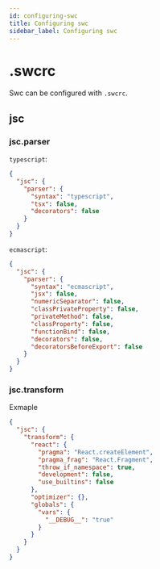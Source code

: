 ```yaml
---
id: configuring-swc
title: Configuring swc
sidebar_label: Configuring swc
---
```


# .swcrc

Swc can be configured with `.swcrc`.

## jsc


### jsc.parser

`typescript`:
```json
{
  "jsc": {
    "parser": {
      "syntax": "typescript",
      "tsx": false,
      "decorators": false
    }
  }
}
```

`ecmascript`:
```json
{
  "jsc": {
    "parser": {
      "syntax": "ecmascript",
      "jsx": false,
      "numericSeparator": false,
      "classPrivateProperty": false,
      "privateMethod": false,
      "classProperty": false,
      "functionBind": false,
      "decorators": false,
      "decoratorsBeforeExport": false
    }
  }
}
```

### jsc.transform

Exmaple

```json
{
  "jsc": {
    "transform": {
      "react": {
        "pragma": "React.createElement",
        "pragma_frag": "React.Fragment",
        "throw_if_namespace": true,
        "development": false,
        "use_builtins": false
      },
      "optimizer": {},
      "globals": {
        "vars": {
          "__DEBUG__": "true"
        }
      }
    }
  }
}
```